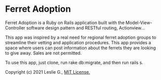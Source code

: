 # Ferret Adoption

Ferret Adoption is a Ruby on Rails application built with the Model-View-Controller software design pattern and RESTful routing, Actionview...

This app was inspired by a real need for regional ferret adoption groups to streamline their vetting and application procedures. This app provides a space where users can post information about the ferrets they are looking to give away. Sales are not permitted.

To use this app, just clone, run rake db:migrate, and then run rails s.

Copyright (c) 2021 Leslie G., <a href="https://github.com/LGmedia954/ferret-adoption/blob/main/LICENSE">MIT License.</a>
